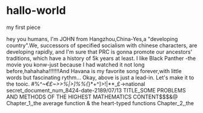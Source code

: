 # hallo-world
my first piece

hey you humans,
    I'm JOHN from Hangzhou,China-Yes,a "developing country".We, successors of specified socialism with chinese characters, are developing rapidly, and I'm sure that PRC is gonna promote our ancestors' traditions, which have a history of 5k years at least.
    I like Black Panther -the movie you konw-just because I had watched it not long before,hahahaha!!!!!!!And Havana is my favorite song forever,with little words but fascinating rythm...
    Okay, above is just a lead-in. Let's make it to the tooic.
#%^*~€£~>>%|>]%%{*}*+^]>!|**\_£->national secret_document_num_8424-date-2189/07/13
TITLE_SOME PROBLEMS AND METHODS OF THE HIGHEST MATHEMATICS
CONTENT$$$&@
Chapter_1,,the average function & the heart-typed functions
Chapter_2,,the 

